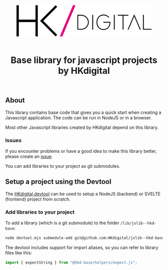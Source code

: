 <div align="center" style="text-align: center; ">
  <br>
  <br>
  <img alt="HKdigital" src="doc/doc-include/HKdigital-logo.svg" style="height: 100px;" />
  <br>
  <br>
</div>

<div align="center" style="text-align: center;">
  <h1>Base library for javascript projects by HKdigital</h1>
  <br>
</div>

## About

This library contains base code that gives you a quick start when creating a Javascript application. The code can be run in NodeJS or in a browser.

Most other Javascript libraries created by HKdigital depend on this library.

### Issues
If you encounter problems or have a good idea to make this library better, please create an [issue](https://github.com/HKdigital/jslib-hkd-base/issues).

You can add libraries to your project as git submodules.

## Setup a project using the Devtool

The [HKdigital devtool](https://github.com/HKdigital/hkdigital-jsdevtool) can be used to setup a NodeJS (backend) or SVELTE (frontend) project from scratch.

### Add libraries to your project

To add a library (which is a git submodule) to the folder `/lib/jslib--hkd-base`:

```bash
node devtool.mjs submodule-add git@github.com:HKdigital/jslib--hkd-base.git
```

The devtool includes support for import aliases, so you can refer to library files like this:

```js
import { expectString } from "@hkd-base/helpers/expect.js";
```
